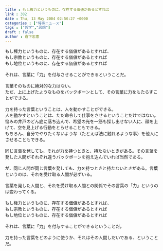 ```yaml
---
title : もし権力というものに、存在する価値があるとすれば
link : 302
date : Thu, 13 May 2004 02:50:27 +0000
categories : ["時事ニュース"]
tags : ["哲学","思想"]
draft : false
author : 倉下忠憲
---
```


もし権力というものに、存在する価値があるとすれば、<BR>もし宗教というものに、存在する価値があるとすれば<BR>もし地位というものに、存在する価値があるとすれば<BR><BR>それは、言葉に「力」を付与させることができるということだ。<BR><BR>言葉そのものに絶対的な力はない。<BR>ただ、上に上げたようなものをバックボーンとして、その言葉に力をもたらすことができる。<BR><BR>力を持った言葉ということは、人を動かすことができる。<BR>人を動かすということは、ただ命令して仕事をさせるということだけではない。<BR>悩みの井戸のどん底に落ち込んで、希望の光を一筋も探し出せない人に、顔を上げて、空を見上げる行動をとらせることもできる。<BR>もちろん、自分でやりたくないような（たとえば法に触れるような事）を他人にさせることもできる。<BR><BR>同じ言葉を発しても、それが力を持つときと、持たないときがある。その言葉を発した人間がそれぞれ違うバックボーンを抱え込んでいれば当然である。<BR><BR>が、同じ人間が同じ言葉を発しても、力を持つときと持たないときがある。言葉というのは、それを受け取る人間が必ずいる。<BR><BR>言葉を発した人間と、それを受け取る人間との関係でその言葉の「力」というのは変わってくる。<BR><BR>もし権力というものに、存在する価値があるとすれば、<BR>もし宗教というものに、存在する価値があるとすれば<BR>もし地位というものに、存在する価値があるとすれば<BR><BR>それは、言葉に「力」を付与することができるということだ。<BR><BR>力を持った言葉をどのように使うか、それはその人間しだいである、ということだ。<br><br>
